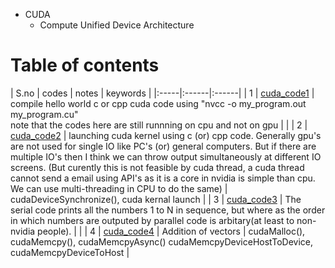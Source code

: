 - CUDA
  - Compute Unified Device Architecture

# Table of contents
| S.no | codes | notes | keywords |
|:-----|:------|:------|
| 1 | [cuda_code1](cuda_code1) | compile hello world c or cpp cuda code using "nvcc -o my_program.out my_program.cu" <br/> note that the codes here are still runnning on cpu and not on gpu | |
| 2 | [cuda_code2](cuda_code2) | launching cuda kernel using c (or) cpp code. Generally gpu's are not used for single IO like PC's (or) general computers. But if there are multiple IO's then I think we can throw output simultaneously at different IO screens. (But curently this is not feasible by cuda thread, a cuda thread cannot send a email using API's as it is a core in nvidia is simple than cpu. We can use multi-threading in CPU to do the same) | cudaDeviceSynchronize(), cuda kernal launch |
| 3 | [cuda_code3](cuda_code3) | The serial code prints all the numbers 1 to N in sequence, but where as the order in which numbers are outputed by parallel code is arbitary(at least to non-nvidia people). | |
| 4 | [cuda_code4](cuda_code4) | Addition of vectors | cudaMalloc(), cudaMemcpy(), cudaMemcpyAsync() cudaMemcpyDeviceHostToDevice, cudaMemcpyDeviceToHost |

